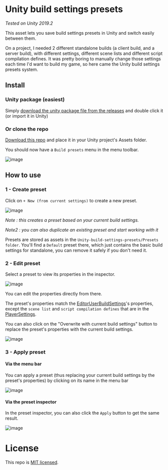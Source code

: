 # Unity build settings presets

_Tested on Unity 2019.2_

This asset lets you save build settings presets in Unity and switch easily between them.

On a project, I needed 2 different standalone builds (a client build, and a server build), with different settings, different scene lists and different script compilation defines. It was pretty boring to manually change those settings each time I'd want to build my game, so here came the Unity build settings presets system.

## Install
### Unity package (easiest)
Simply [download the unity package file from the releases](https://github.com/Telroshan/Unity-build-settings-presets/releases/tag/1.0/BuildSettingsPresets.unitypackage) and double click it (or import it in Unity)
### Or clone the repo
[Download this repo](https://github.com/Telroshan/Unity-build-settings-presets/archive/master.zip) and place it in your Unity project's Assets folder.


You should now have a `Build presets` menu in the menu toolbar.

![image](https://user-images.githubusercontent.com/19146183/64428975-46620e00-d0b5-11e9-8752-e544654a8ff4.png)

## How to use
### 1 - Create preset
Click on `+ New (from current settings)` to create a new preset.

![image](https://user-images.githubusercontent.com/19146183/64429643-b91fb900-d0b6-11e9-84ad-6bb1d3f42ed9.png)

_Note : this creates a preset based on your current build settings._

_Note2 : you can also duplicate an existing preset and start working with it_

Presets are stored as assets in the `Unity-build-settings-presets/Presets folder`. You'll find a `Default` preset there, which just contains the basic build settings for standalone, you can remove it safely if you don't need it.

### 2 - Edit preset
Select a preset to view its properties in the inspector.

![image](https://user-images.githubusercontent.com/19146183/64432085-1b2eed00-d0bc-11e9-8139-aeac76a125bd.png)

You can edit the properties directly from there.

The preset's properties match the [EditorUserBuildSettings](https://docs.unity3d.com/ScriptReference/EditorUserBuildSettings.html)'s properties, except the `scene list` and `script compilation defines` that are in the [PlayerSettings](https://docs.unity3d.com/ScriptReference/PlayerSettings.html).

You can also click on the "Overwrite with current build settings" button to replace the preset's properties with the current build settings.

![image](https://user-images.githubusercontent.com/19146183/64432161-3ef23300-d0bc-11e9-8018-eb8c11b91f80.png)

### 3 - Apply preset
#### Via the menu bar
You can apply a preset (thus replacing your current build settings by the preset's properties) by clicking on its name in the menu bar

![image](https://user-images.githubusercontent.com/19146183/64430739-32201000-d0b9-11e9-9d00-e1d5afdd965b.png)

#### Via the preset inspector
In the preset inspector, you can also click the `Apply` button to get the same result.

![image](https://user-images.githubusercontent.com/19146183/64432238-6fd26800-d0bc-11e9-927f-8cc24ffc6a71.png)

# License
This repo is [MIT licensed](https://github.com/Telroshan/Unity-build-settings-presets/blob/master/LICENSE.md).
